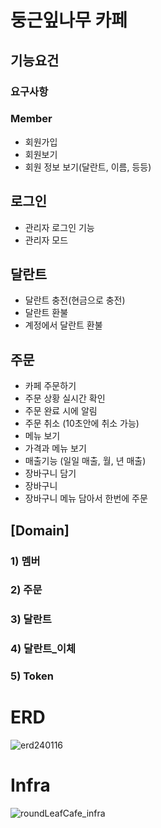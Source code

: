 # 둥근잎나무 카페 

## 기능요건
### 요구사항
### Member
- 회원가입
- 회원보기
- 회원 정보 보기(달란트, 이름, 등등)

 ## 로그인 
- 관리자 로그인 기능
- 관리자 모드

## 달란트

- 달란트 충전(현금으로 충전)
- 달란트 환불
- 계정에서 달란트 환불

## 주문
- 카페 주문하기
- 주문 상황 실시간 확인
- 주문 완료 시에 알림
- 주문 취소 (10초안에 취소 가능)
- 메뉴 보기
- 가격과 메뉴 보기
- 매출기능 (일일 매출, 월, 년 매출)
- 장바구니 담기
- 장바구니
- 장바구니 메뉴 담아서 한번에 주문

## [Domain]
### 1) 멤버
### 2) 주문
### 3) 달란트
### 4) 달란트_이체
### 5) Token

# ERD
![erd240116](https://github.com/f-lab-edu/roundLeafCafe/assets/12823689/ca43dae8-5ee7-4fbe-9c19-9d87f0d81fa7)

# Infra
![roundLeafCafe_infra](https://github.com/f-lab-edu/roundLeafCafe/assets/12823689/57df7fd8-d7ff-4404-ada5-f4de601e1047)
